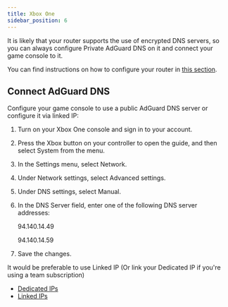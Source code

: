 ```yaml
---
title: Xbox One
sidebar_position: 6
---
```


It is likely that your router supports the use of encrypted DNS servers, so you can always configure Private AdGuard DNS on it and connect your game console to it.

You can find instructions on how to configure your router in [this section](/private-dns/connect-devices/routers/routers.md).

## Connect AdGuard DNS

Configure your game console to use a public AdGuard DNS server or configure it via linked IP:

1. Turn on your Xbox One console and sign in to your account.

1. Press the Xbox button on your controller to open the guide, and then select System from the menu.

1. In the Settings menu, select Network.

1. Under Network settings, select Advanced settings.

1. Under DNS settings, select Manual.

1. In the DNS Server field, enter one of the following DNS server addresses:

    94.140.14.49

    94.140.14.59

1. Save the changes.

It would be preferable to use Linked IP (Or link your Dedicated IP if you're using a team subscription)

- [Dedicated IPs](/private-dns/connect-devices/other-options/dedicated-ip.md)
- [Linked IPs](/private-dns/connect-devices/other-options/linked-ip.md)
